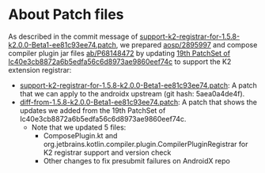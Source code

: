 About Patch files
====

As described in the commit message of [support-k2-registrar-for-1.5.8-k2.0.0-Beta1-ee81c93ee74.patch](support-k2-registrar-for-1.5.8-k2.0.0-Beta1-ee81c93ee74.patch),
we prepared [aosp/2895997](aosp/2895997) and compose compiler plugin jar files
[ab/P68148472](ab/P68148472) by
updating [19th PatchSet of Ic40e3cb8872a6b5edfa56c6d8973ae9860eef74c](aosp/2833535)
to support the K2 extension registrar:

* [support-k2-registrar-for-1.5.8-k2.0.0-Beta1-ee81c93ee74.patch](support-k2-registrar-for-1.5.8-k2.0.0-Beta1-ee81c93ee74.patch): A patch that we can apply to the androidx upstream (git hash: 5aea0a4de4f).
* [diff-from-1.5.8-k2.0.0-Beta1-ee81c93ee74.patch](diff-from-1.5.8-k2.0.0-Beta1-ee81c93ee74.patch): A patch that shows the updates we added from the 19th PatchSet of Ic40e3cb8872a6b5edfa56c6d8973ae9860eef74c.
  * Note that we updated 5 files:
    * ComposePlugin.kt and org.jetbrains.kotlin.compiler.plugin.CompilerPluginRegistrar for K2 registrar support and version check
    * Other changes to fix presubmit failures on AndroidX repo
